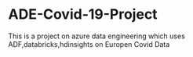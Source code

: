 # ADE-Covid-19-Project
This is a project on azure data engineering which uses ADF,databricks,hdinsights on Europen Covid Data
